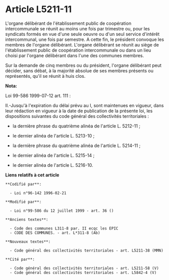 # Article L5211-11

L'organe délibérant de l'établissement public de coopération intercommunale se réunit au moins une fois par trimestre ou,
pour les syndicats formés en vue d'une seule oeuvre ou d'un seul service d'intérêt intercommunal, une fois par semestre. A
cette fin, le président convoque les membres de l'organe délibérant. L'organe délibérant se réunit au siège de
l'établissement public de coopération intercommunale ou dans un lieu choisi par l'organe délibérant dans l'une des communes
membres.

Sur la demande de cinq membres ou du président, l'organe délibérant peut décider, sans débat, à la majorité absolue de ses
membres présents ou représentés, qu'il se réunit à huis clos.

**Nota:**

Loi 99-586 1999-07-12 art. 111 : 

II.-Jusqu'à l'expiration du délai prévu au I, sont maintenues en vigueur, dans leur rédaction en vigueur à la date de
publication de la présente loi, les dispositions suivantes du code général des collectivités territoriales :

- la dernière phrase du quatrième alinéa de l'article L. 5212-11 ;

- le dernier alinéa de l'article L. 5213-10 ;

- la dernière phrase du quatrième alinéa de l'article L. 5214-11 ;

- le dernier alinéa de l'article L. 5215-14 ;

- le dernier alinéa de l'article L. 5216-10.

**Liens relatifs à cet article**

	**Codifié par**:

	  - Loi n°96-142 1996-02-21

	**Modifié par**:

	  - Loi n°99-586 du 12 juillet 1999 - art. 36 ()

	**Anciens textes**:

	  - Code des communes L311-8 par. II ecqc les EPIC
	  - CODE DES COMMUNES. - art. L*311-8 (Ab)

	**Nouveaux textes**:

	  - Code général des collectivités territoriales - art. L5211-38 (MMN)

	**Cité par**:

	  - Code général des collectivités territoriales - art. L5211-58 (V)
	  - Code général des collectivités territoriales - art. L5842-4 (V)
